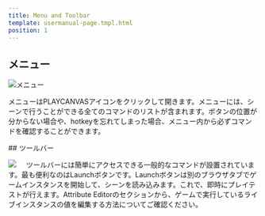```yaml
---
title: Menu and Toolbar
template: usermanual-page.tmpl.html
position: 1
---
```


## メニュー

![メニュー][1]

メニューはPLAYCANVASアイコンをクリックして開きます。メニューには、シーンで行うことができる全てのコマンドのリストが含まれます。ボタンの位置が分からない場合や、hotkeyを忘れてしまった場合、メニュー内から必ずコマンドを確認することができます。

## ツールバー

<img src="/images/user-manual/toolbar.jpg" style="padding-right: 20px; float: left;"></img>

ツールバーには簡単にアクセスできる一般的なコマンドが設置されています。最も便利なのはLaunchボタンです。Launchボタンは別のブラウザタブでゲームインスタンスを開始して、シーンを読み込みます。これで、即時にプレイテストが行えます。Attribute Editorのセクションから、ゲームで実行しているライブインスタンスの値を編集する方法についてご確認ください。

[1]: /images/user-manual/menu.jpg "メニューバーには全てのコマンドが含まれています！"
[2]: /images/user-manual/toolbar.jpg "ツールバーには便利なコマンドが含まれています！"

